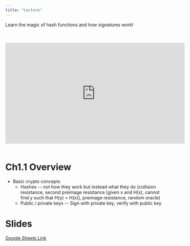 ```yaml
---
title: "Lecture"
---
```


Learn the magic of hash functions and how signatures work!

<br />
<br />
<iframe width="560" height="315" src="https://www.youtube-nocookie.com/embed/FLIo_ZjV--U" frameborder="0" allow="accelerometer; autoplay; encrypted-media; gyroscope; picture-in-picture" allowfullscreen></iframe>
<br />
<br />

# Ch1.1 Overview 

* Basic crypto concepts
   * Hashes -- not how they work but instead what they do (collision resistance, second preimage resistance [given x and H(x), cannot find y such that H(y) = H(x)], preimage resistance, random oracle)
   * Public / private keys -- Sign with private key, verify with public key

# Slides

[Google Sheets Link](https://docs.google.com/presentation/d/17J2qRYzx27x30UEoXa2cOHOl2MdKQujocQNJpbp7NHE/edit)

<br />
